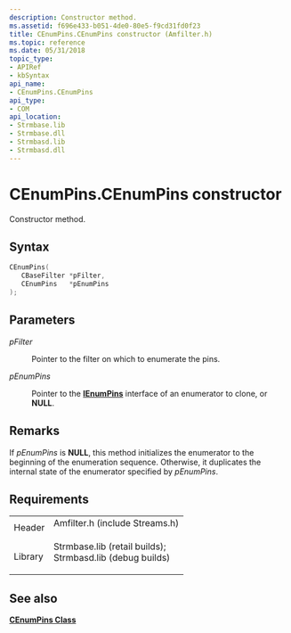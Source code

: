 ```yaml
---
description: Constructor method.
ms.assetid: f696e433-b051-4de0-80e5-f9cd31fd0f23
title: CEnumPins.CEnumPins constructor (Amfilter.h)
ms.topic: reference
ms.date: 05/31/2018
topic_type: 
- APIRef
- kbSyntax
api_name: 
- CEnumPins.CEnumPins
api_type: 
- COM
api_location: 
- Strmbase.lib
- Strmbase.dll
- Strmbasd.lib
- Strmbasd.dll
---
```


# CEnumPins.CEnumPins constructor

Constructor method.

## Syntax


```C++
CEnumPins(
   CBaseFilter *pFilter,
   CEnumPins   *pEnumPins
);
```



## Parameters

<dl> <dt>

*pFilter* 
</dt> <dd>

Pointer to the filter on which to enumerate the pins.

</dd> <dt>

*pEnumPins* 
</dt> <dd>

Pointer to the [**IEnumPins**](/windows/desktop/api/Strmif/nn-strmif-ienumpins) interface of an enumerator to clone, or **NULL**.

</dd> </dl>

## Remarks

If *pEnumPins* is **NULL**, this method initializes the enumerator to the beginning of the enumeration sequence. Otherwise, it duplicates the internal state of the enumerator specified by *pEnumPins*.

## Requirements



|                    |                                                                                                                                                                                            |
|--------------------|--------------------------------------------------------------------------------------------------------------------------------------------------------------------------------------------|
| Header<br/>  | <dl> <dt>Amfilter.h (include Streams.h)</dt> </dl>                                                                                  |
| Library<br/> | <dl> <dt>Strmbase.lib (retail builds); </dt> <dt>Strmbasd.lib (debug builds)</dt> </dl> |



## See also

<dl> <dt>

[**CEnumPins Class**](cenumpins.md)
</dt> </dl>

 

 





